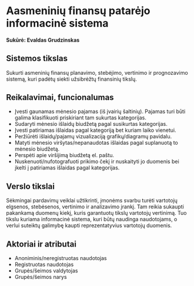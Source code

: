 Aasmeninių finansų patarėjo informacinė sistema
===============================================
#### Sukūrė: Evaldas Grudzinskas

## Sistemos tikslas
Sukurti asmeninių finansų planavimo, stebėjimo, vertinimo ir prognozavimo sistemą, 
kuri padėtų siekti užsibrėžtų finansinių tikslų.


## Reikalavimai, funcionalumas
- Įvesti gaunamas mėnesio pajamas (iš įvairių šaltinių). Pajamas turi būti galima klasifikuoti priskiriant tam sukurtas kategorijas.
- Sudaryti mėnesio išlaidų biudžetą pagal susikurtas kategorijas.
- Įvesti patiriamas išlaidas pagal kategoriją bet kuriam laiko vienetui.
- Peržiūrėti išlaidų/pajamų vizualizaciją grafikų/diagramų pavidalu.
- Matyti mėnesio viršytas/nepanaudotas išlaidas pagal suplanuotą to mėnesio biudžetą.
- Perspėti apie viršijimą biudžetą el. paštu.
- Nuskenuoti/nufotografuoti prikimo čekį ir nuskaityti jo duomenis bei įkelti į patiriamas išlaidas pagal kategorijas.

## Verslo tikslai
Sėkmingai pardavimų veiklai užtikrinti, įmonėms svarbu turėti vartotojų elgsenos, stebėsenos, vertinimo ir analizavimo įrankį. Tam reikia sukaupti pakankamą duomenų kiekį, kuris garantuotų tikslų vartotojų vertinimą. Tuo tikslu kuriama informacinė sistema, kuri būtų naudinga naudotojams, o verlui suteiktų galimybę kaupti reprezentatyvius vartotojų duomenis.

## Aktoriai ir atributai
- Anoniminis/neregistruotas naudotojas
- Registruotas naudotojas
- Grupės/šeimos valdytojas
- Grupės/šeimos narys
